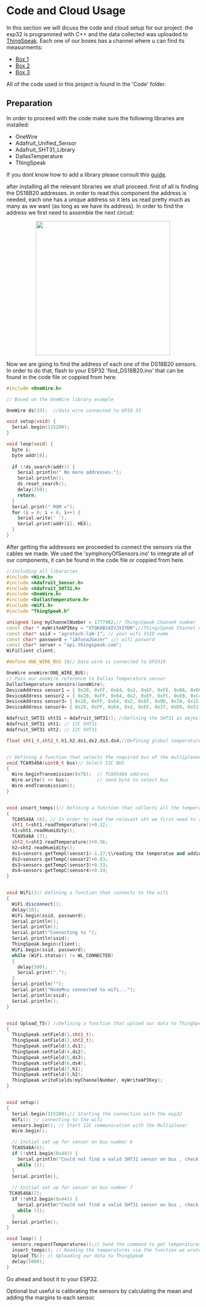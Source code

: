 # Code and Cloud Usage
In this section we will dicuss the code and cloud setup for our project. the esp32 is programmed with C++ and the data collected was uploaded to <a href="https://thingspeak.com/">ThingSpeak</a>. Each one of our boxes has a channel where u can find its measurments:

- <a href=https://thingspeak.com/channels/1777871> Box 1</a>
- <a href=https://thingspeak.com/channels/1766721> Box 2</a>
- <a href=https://thingspeak.com/channels/1777982> Box 3</a>

All of the code used in this project is found in the 'Code' folder.

## Preparation


In order to proceed with the code make sure the following libraries are installed:
- OneWire
- Adafruit_Unified_Sensor
- Adafruit_SHT31_Library
- DallasTemperature
- ThingSpeak

If you dont know how to add a library please consult this <a href=https://create.arduino.cc/projecthub/akshayjoseph666/adding-library-in-arduino-ide-7deb01>guide</a>.

after installing all the relevant libraries we shall proceed.
first of all is finding the DS18B20 addresses. in order to read this component the address is needed, each one has a unique address so it lets us read pretty much as many as we want (as long as we have its address).
In order to find the address we first need to assemble the next circuit:
<p align="center">
<img src="https://user-images.githubusercontent.com/107586157/177033550-8902eeaa-9344-484f-84fa-824816cc395d.jpg" width="350">
</p>

Now we are going to find the address of each one of the DS18B20 sensors. 
In order to do that, flash to your ESP32  'find_DS18B20.ino' that can be found in the code file or coppied from here:
```C++
#include <OneWire.h>

// Based on the OneWire library example

OneWire ds(33);  //data wire connected to GPIO 33

void setup(void) {
  Serial.begin(115200);
}

void loop(void) {
  byte i;
  byte addr[8];
  
  if (!ds.search(addr)) {
    Serial.println(" No more addresses.");
    Serial.println();
    ds.reset_search();
    delay(250);
    return;
  }
  Serial.print(" ROM =");
  for (i = 0; i < 8; i++) {
    Serial.write(' ');
    Serial.print(addr[i], HEX);
  }
}
```


After getting the addresses we proceeded to connect the sensors via the cables we made. We used the  'symphonyOfSensors.ino' to integrate all of our components, it can be found in the code file or coppied from here.
``` C++
//including all libararies 
#include <Wire.h>
#include <Adafruit_Sensor.h>
#include <Adafruit_SHT31.h>
#include <OneWire.h>
#include <DallasTemperature.h>
#include <WiFi.h>
#include "ThingSpeak.h"

unsigned long myChannelNumber = 1777982;// ThingsSpeak Channek number
const char * myWriteAPIKey = "XTQKABJ4IVJX2YDR";//ThingsSpeak Channel write API
const char* ssid = "agrotech-lab-1"; // your wifi SSID name
const char* password = "1Afuna2Gezer" ;// wifi pasword
const char* server = "api.thingspeak.com";
WiFiClient client;

#define ONE_WIRE_BUS 19// Data wire is connected to GPIO19

OneWire oneWire(ONE_WIRE_BUS);
// Pass our oneWire reference to Dallas Temperature sensor 
DallasTemperature sensors(&oneWire);
DeviceAddress sensor1 = { 0x28, 0xFF, 0x64, 0x2, 0xEF, 0xFE, 0xBA, 0xD0 };// Defining our DS18B20 addresses
DeviceAddress sensor2 = { 0x28, 0xFF, 0x64, 0x2, 0xEF, 0xFC, 0xEB, 0xC4 };
DeviceAddress sensor3= { 0x28, 0xFF, 0x64, 0x2, 0xEF, 0x9D, 0x7A, 0x15 };
DeviceAddress sensor4= { 0x28, 0xFF, 0x64, 0x2, 0xEF, 0x37, 0xD9, 0x51 };

Adafruit_SHT31 sht31 = Adafruit_SHT31(); //Defining the SHT31 as objects to refer
Adafruit_SHT31 sht1; // I2C SHT31
Adafruit_SHT31 sht2; // I2C SHT31

float sht1_t,sht2_t,h1,h2,ds1,ds2,ds3,ds4;//Defining global temperature and humidity variables


// Defining a function that selects the required bus of the multiplexer
void TCA9548A(uint8_t bus)// Select I2C BUS
{
  Wire.beginTransmission(0x70);  // TCA9548A address
  Wire.write(1 << bus);          // send byte to select bus
  Wire.endTransmission();
}


void insert_temps()// Defining a function that collects all the temperatures from the different 
{                  
  TCA9548A (6); // In order to read the relevant sht we first need to switch to its bus 
  sht1_t=sht1.readTemperature()+0.22;
  h1=sht1.readHumidity();
  TCA9548A (7);
  sht2_t=sht2.readTemperature()+0.56;
  h2=sht2.readHumidity();
  ds1=sensors.getTempC(sensor1)-1.27;\\reading the temperatue and adding the relevant margin so the sensors will be calibrated
  ds2=sensors.getTempC(sensor2)+0.03;
  ds3=sensors.getTempC(sensor3)+0.33;
  ds4=sensors.getTempC(sensor4)+0.14;
}


void Wifi()// Defining a function that connects to the wifi
{
  WiFi.disconnect();
  delay(10);
  WiFi.begin(ssid, password);
  Serial.println();
  Serial.println();
  Serial.print("Connecting to ");
  Serial.println(ssid);
  ThingSpeak.begin(client);
  WiFi.begin(ssid, password);
  while (WiFi.status() != WL_CONNECTED) 
  {
    delay(500);
    Serial.print(".");
  }
  Serial.println("");
  Serial.print("NodeMcu connected to wifi...");
  Serial.println(ssid);
  Serial.println();
}


void Upload_TS() //Defining a function that upload our data to ThingSpeak
{
  ThingSpeak.setField(1,sht1_t);
  ThingSpeak.setField(2,sht2_t);
  ThingSpeak.setField(3,ds1);
  ThingSpeak.setField(4,ds2);
  ThingSpeak.setField(5,ds3);
  ThingSpeak.setField(6,ds4);
  ThingSpeak.setField(7,h1);
  ThingSpeak.setField(8,h2);
  ThingSpeak.writeFields(myChannelNumber, myWriteAPIKey);
}


void setup() 
{
  Serial.begin(115200);// Starting the connection with the esp32
  Wifi(); // connecting to the wifi
  sensors.begin(); // Start I2C communication with the Multiplexer
  Wire.begin();

  // Initial set up for sensor on bus number 6
  TCA9548A(6);
  if (!sht1.begin(0x44)) {
    Serial.println("Could not find a valid SHT31 sensor on bus , check wiring!");
    while (1);
  }
  Serial.println();
  
  // Initial set up for sensor on bus number 7
 TCA9548A(7);
  if (!sht2.begin(0x44)) {
    Serial.println("Could not find a valid SHT31 sensor on bus , check wiring!");
    while (1);
  }
  Serial.println();
}

void loop() { 
  sensors.requestTemperatures();// Send the command to get temperatures from DS18B20
  insert_temps(); // Reading the temperatures via the function we wrote
  Upload_TS(); // Uploading our data to ThingSpeak
  delay(5000);
}
```
Go ahead and boot it to your ESP32.

Optional but useful is calibrating the sensors by calculating the mean and adding the margins to each sensor.
